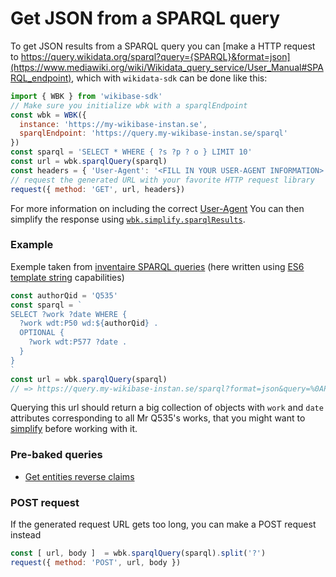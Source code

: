 # Get JSON from a SPARQL query

To get JSON results from a SPARQL query you can [make a HTTP request to https://query.wikidata.org/sparql?query={SPARQL}&format=json](https://www.mediawiki.org/wiki/Wikidata_query_service/User_Manual#SPARQL_endpoint), which with `wikidata-sdk` can be done like this:
```js
import { WBK } from 'wikibase-sdk'
// Make sure you initialize wbk with a sparqlEndpoint
const wbk = WBK({
  instance: 'https://my-wikibase-instan.se',
  sparqlEndpoint: 'https://query.my-wikibase-instan.se/sparql'
})
const sparql = 'SELECT * WHERE { ?s ?p ? o } LIMIT 10'
const url = wbk.sparqlQuery(sparql)
const headers = { 'User-Agent': '<FILL IN YOUR USER-AGENT INFORMATION>' }; // see https://meta.wikimedia.org/wiki/User-Agent_policy
// request the generated URL with your favorite HTTP request library
request({ method: 'GET', url, headers})
```
For more information on including the correct [User-Agent](https://meta.wikimedia.org/wiki/User-Agent_policy)
You can then simplify the response using [`wbk.simplify.sparqlResults`](simplify_sparql_results.md).

### Example

Exemple taken from [inventaire SPARQL queries](https://github.com/inventaire/inventaire/tree/master/server/data/wikidata/queries) (here written using [ES6 template string](https://developer.mozilla.org/en/docs/Web/JavaScript/Reference/template_strings) capabilities)
```js
const authorQid = 'Q535'
const sparql = `
SELECT ?work ?date WHERE {
  ?work wdt:P50 wd:${authorQid} .
  OPTIONAL {
    ?work wdt:P577 ?date .
  }
}
`
const url = wbk.sparqlQuery(sparql)
// => https://query.my-wikibase-instan.se/sparql?format=json&query=%0APREFIX%20wd%3A%20%3Chttp%3A%2F%2Fwww.wikidata.org%2Fentity%2F%3E%0APREFIX%20wdt%3A%20%3Chttp%3A%2F%2Fwww.wikidata.org%2Fprop%2Fdirect%2F%3E%0A%0ASELECT%20%3Fwork%20%3Fdate%20WHERE%20%7B%0A%20%20%3Fwork%20wdt%3AP50%20wd%3AQ535%20.%0A%20%20OPTIONAL%20%7B%0A%20%20%20%20%3Fwork%20wdt%3AP577%20%3Fdate%20.%0A%20%20%7D%0A%7D%0A

```
Querying this url should return a big collection of objects with `work` and `date` attributes corresponding to all Mr Q535's works, that you might want to [simplify](simplify_sparql_results.md) before working with it.

### Pre-baked queries
* [Get entities reverse claims](get_entities_reverse_claims.md)

### POST request
If the generated request URL gets too long, you can make a POST request instead
```js
const [ url, body ]  = wbk.sparqlQuery(sparql).split('?')
request({ method: 'POST', url, body })
```
